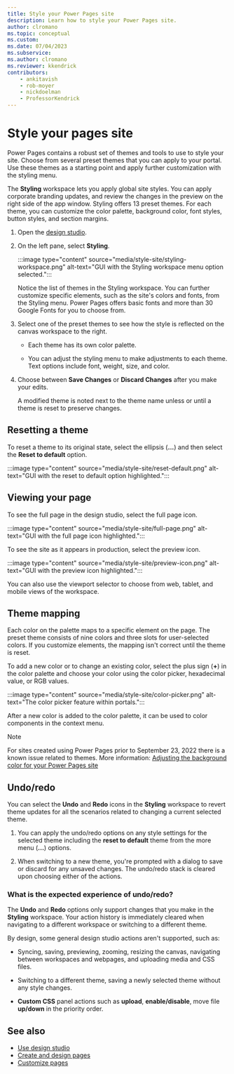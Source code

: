 ```yaml
---
title: Style your Power Pages site
description: Learn how to style your Power Pages site.
author: clromano
ms.topic: conceptual
ms.custom: 
ms.date: 07/04/2023
ms.subservice:
ms.author: clromano
ms.reviewer: kkendrick
contributors:
    - ankitavish
    - rob-moyer
    - nickdoelman
    - ProfessorKendrick
---
```


# Style your pages site

Power Pages contains a robust set of themes and tools to use to style your site. Choose from several preset themes that you can apply to your portal.  Use these themes as a starting point and apply further customization with the styling menu.

The **Styling** workspace lets you apply global site styles. You can apply corporate branding updates, and review the changes in the preview on the right side of the app window. Styling offers 13 preset themes. For each theme, you can customize the color palette, background color, font styles, button styles, and section margins.

1. Open the [design studio](use-design-studio.md).

1. On the left pane, select **Styling**.

    :::image type="content" source="media/style-site/styling-workspace.png" alt-text="GUI with the Styling workspace menu option selected.":::

    Notice the list of themes in the Styling workspace. You can further customize specific elements, such as the site's colors and fonts, from the Styling menu. Power Pages offers basic fonts and more than 30 Google Fonts for you to choose from.

1. Select one of the preset themes to see how the style is reflected on the canvas workspace to the right. 

    - Each theme has its own color palette.

    - You can adjust the styling menu to make adjustments to each theme. Text options include font, weight, size, and color.

1. Choose between **Save Changes** or **Discard Changes** after you make your edits.

    A modified theme is noted next to the theme name unless or until a theme is reset to preserve changes.

## Resetting a theme

To reset a theme to its original state, select the ellipsis (**...**) and then select the **Reset to default** option.

:::image type="content" source="media/style-site/reset-default.png" alt-text="GUI with the reset to default option highlighted.":::

## Viewing your page

To see the full page in the design studio, select the full page icon.

:::image type="content" source="media/style-site/full-page.png" alt-text="GUI with the full page icon highlighted.":::

To see the site as it appears in production, select the preview icon.

:::image type="content" source="media/style-site/preview-icon.png" alt-text="GUI with the preview icon highlighted.":::

You can also use the viewport selector to choose from web, tablet, and mobile views of the workspace.  

## Theme mapping

Each color on the palette maps to a specific element on the page. The preset theme consists of nine colors and three slots for user-selected colors. If you customize elements, the mapping isn't correct until the theme is reset.  

To add a new color or to change an existing color, select the plus sign (**+**) in the color palette and choose your color using the color picker, hexadecimal value, or RGB values.

:::image type="content" source="media/style-site/color-picker.png" alt-text="The color picker feature within portals.":::

After a new color is added to the color palette, it can be used to color components in the context menu.

> [!NOTE]
> For sites created using Power Pages prior to September 23, 2022 there is a known issue related to themes. More information: [Adjusting the background color for your Power Pages site](../known-issues.md#adjusting-the-background-color-for-your-power-pages-site)

## Undo/redo

You can select the **Undo** and **Redo** icons in the **Styling** workspace to revert theme updates for all the scenarios related to changing a current selected theme.

1. You can apply the undo/redo options on any style settings for the selected theme including the **reset to default** theme from the more menu (**...**) options. 

1. When switching to a new theme, you're prompted with a dialog to save or discard for any unsaved changes. The undo/redo stack is cleared upon choosing either of the actions. 

### What is the expected experience of undo/redo? 

The **Undo** and **Redo** options only support changes that you make in the **Styling** workspace. Your action history is immediately cleared when navigating to a different workspace or switching to a different theme. 

By design, some general design studio actions aren't supported, such as:

- Syncing, saving, previewing, zooming, resizing the canvas, navigating between workspaces and webpages, and uploading media and CSS files. 

- Switching to a different theme, saving a newly selected theme without any style changes. 

- **Custom CSS** panel actions such as **upload**, **enable/disable**, move file **up/down** in the priority order. 

## See also

- [Use design studio](use-design-studio.md)
- [Create and design pages](first-page.md)  
- [Customize pages](customize-pages.md)

